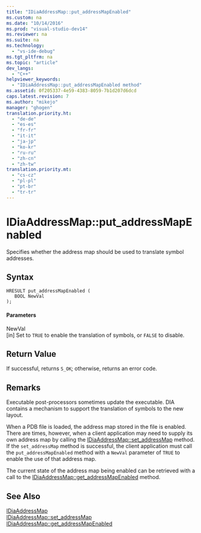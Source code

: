 ```yaml
---
title: "IDiaAddressMap::put_addressMapEnabled"
ms.custom: na
ms.date: "10/14/2016"
ms.prod: "visual-studio-dev14"
ms.reviewer: na
ms.suite: na
ms.technology: 
  - "vs-ide-debug"
ms.tgt_pltfrm: na
ms.topic: "article"
dev_langs: 
  - "C++"
helpviewer_keywords: 
  - "IDiaAddressMap::put_addressMapEnabled method"
ms.assetid: 0f205337-4e59-4383-8059-7b1d207d6dcd
caps.latest.revision: 7
ms.author: "mikejo"
manager: "ghogen"
translation.priority.ht: 
  - "de-de"
  - "es-es"
  - "fr-fr"
  - "it-it"
  - "ja-jp"
  - "ko-kr"
  - "ru-ru"
  - "zh-cn"
  - "zh-tw"
translation.priority.mt: 
  - "cs-cz"
  - "pl-pl"
  - "pt-br"
  - "tr-tr"
---
```

# IDiaAddressMap::put_addressMapEnabled
Specifies whether the address map should be used to translate symbol addresses.  
  
## Syntax  
  
```cpp#  
HRESULT put_addressMapEnabled (   
   BOOL NewVal  
);  
```  
  
#### Parameters  
 NewVal  
 [in] Set to `TRUE` to enable the translation of symbols, or `FALSE` to disable.  
  
## Return Value  
 If successful, returns `S_OK`; otherwise, returns an error code.  
  
## Remarks  
 Executable post-processors sometimes update the executable. DIA contains a mechanism to support the translation of symbols to the new layout.  
  
 When a PDB file is loaded, the address map stored in the file is enabled. There are times, however, when a client application may need to supply its own address map by calling the [IDiaAddressMap::set_addressMap](../debugger/idiaaddressmap--set_addressmap.md) method. If the `set_addressMap` method is successful, the client application must call the `put_addressMapEnabled` method with a `NewVal` parameter of `TRUE` to enable the use of that address map.  
  
 The current state of the address map being enabled can be retrieved with a call to the [IDiaAddressMap::get_addressMapEnabled](../debugger/idiaaddressmap--get_addressmapenabled.md) method.  
  
## See Also  
 [IDiaAddressMap](../debugger/idiaaddressmap.md)   
 [IDiaAddressMap::set_addressMap](../debugger/idiaaddressmap--set_addressmap.md)   
 [IDiaAddressMap::get_addressMapEnabled](../debugger/idiaaddressmap--get_addressmapenabled.md)